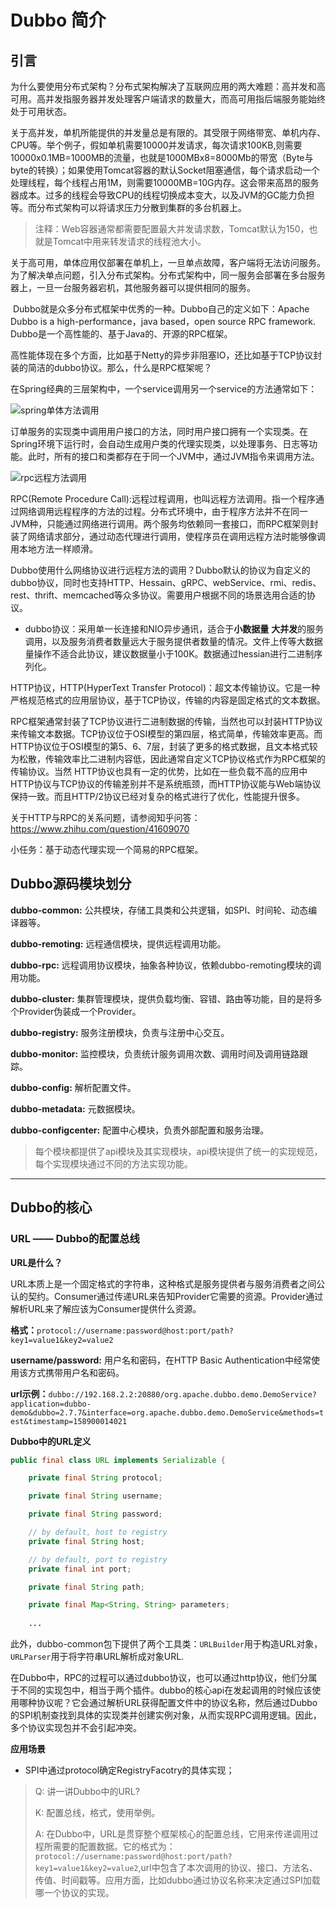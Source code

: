 # Dubbo 简介

## 引言

​	为什么要使用分布式架构？分布式架构解决了互联网应用的两大难题：高并发和高可用。高并发指服务器并发处理客户端请求的数量大，而高可用指后端服务能始终处于可用状态。

​	关于高并发，单机所能提供的并发量总是有限的。其受限于网络带宽、单机内存、CPU等。举个例子，假如单机需要10000并发请求，每次请求100KB,则需要10000x0.1MB=1000MB的流量，也就是1000MBx8=8000Mb的带宽（Byte与byte的转换）；如果使用Tomcat容器的默认Socket阻塞通信，每个请求启动一个处理线程，每个线程占用1M，则需要10000MB=10G内存。这会带来高昂的服务器成本。过多的线程会导致CPU的线程切换成本变大，以及JVM的GC能力负担等。而分布式架构可以将请求压力分散到集群的多台机器上。



> 注释：Web容器通常都需要配置最大并发请求数，Tomcat默认为150，也就是Tomcat中用来转发请求的线程池大小。



​	关于高可用，单体应用仅部署在单机上，一旦单点故障，客户端将无法访问服务。为了解决单点问题，引入分布式架构。分布式架构中，同一服务会部署在多台服务器上，一旦一台服务器宕机，其他服务器可以提供相同的服务。



​	Dubbo就是众多分布式框架中优秀的一种。Dubbo自己的定义如下：Apache Dubbo is a high-performance，java based，open source RPC framework. Dubbo是一个高性能的、基于Java的、开源的RPC框架。



​	高性能体现在多个方面，比如基于Netty的异步非阻塞IO，还比如基于TCP协议封装的简洁的dubbo协议。那么，什么是RPC框架呢？



​	在Spring经典的三层架构中，一个service调用另一个service的方法通常如下：

![spring单体方法调用](../images/spring单体方法调用.png)



订单服务的实现类中调用用户接口的方法，同时用户接口拥有一个实现类。在Spring环境下运行时，会自动生成用户类的代理实现类，以处理事务、日志等功能。此时，所有的接口和类都存在于同一个JVM中，通过JVM指令来调用方法。

![rpc远程方法调用](../images/rpc远程方法调用.png)



RPC(Remote Procedure Call):远程过程调用，也叫远程方法调用。指一个程序通过网络调用远程程序的方法的过程。分布式环境中，由于程序方法并不在同一JVM种，只能通过网络进行调用。两个服务均依赖同一套接口，而RPC框架则封装了网络请求部分，通过动态代理进行调用，使程序员在调用远程方法时能够像调用本地方法一样顺滑。



Dubbo使用什么网络协议进行远程方法的调用？Dubbo默认的协议为自定义的dubbo协议，同时也支持HTTP、Hessain、gRPC、webService、rmi、redis、rest、thrift、memcached等众多协议。需要用户根据不同的场景选用合适的协议。

- dubbo协议：采用单一长连接和NIO异步通讯，适合于**小数据量** **大并发**的服务调用，以及服务消费者数量远大于服务提供者数量的情况。文件上传等大数据量操作不适合此协议，建议数据量小于100K。数据通过hessian进行二进制序列化。

HTTP协议，HTTP(HyperText Transfer Protocol)：超文本传输协议。它是一种严格规范格式的应用层协议，基于TCP协议，传输的内容是固定格式的文本数据。



RPC框架通常封装了TCP协议进行二进制数据的传输，当然也可以封装HTTP协议来传输文本数据。TCP协议位于OSI模型的第四层，格式简单，传输效率更高。而HTTP协议位于OSI模型的第5、6、7层，封装了更多的格式数据，且文本格式较为松散，传输效率比二进制内容低，因此通常自定义TCP协议格式作为RPC框架的传输协议。当然 HTTP协议也具有一定的优势，比如在一些负载不高的应用中HTTP协议与TCP协议的传输差别并不是系统瓶颈，而HTTP协议能与Web端协议保持一致。而且HTTP/2协议已经对复杂的格式进行了优化，性能提升很多。



关于HTTP与RPC的关系问题，请参阅知乎问答：https://www.zhihu.com/question/41609070

小任务：基于动态代理实现一个简易的RPC框架。

## Dubbo源码模块划分

**dubbo-common:** 公共模块，存储工具类和公共逻辑，如SPI、时间轮、动态编译器等。

**dubbo-remoting:** 远程通信模块，提供远程调用功能。

**dubbo-rpc:** 远程调用协议模块，抽象各种协议，依赖dubbo-remoting模块的调用功能。

**dubbo-cluster:** 集群管理模块，提供负载均衡、容错、路由等功能，目的是将多个Provider伪装成一个Provider。

**dubbo-registry:** 服务注册模块，负责与注册中心交互。

**dubbo-monitor:** 监控模块，负责统计服务调用次数、调用时间及调用链路跟踪。

**dubbo-config:** 解析配置文件。

**dubbo-metadata:** 元数据模块。

**dubbo-configcenter:** 配置中心模块，负责外部配置和服务治理。

> 每个模块都提供了api模块及其实现模块，api模块提供了统一的实现规范，每个实现模块通过不同的方法实现功能。

****

## Dubbo的核心

### URL —— Dubbo的配置总线

**URL是什么？**

URL本质上是一个固定格式的字符串，这种格式是服务提供者与服务消费者之间公认的契约。Consumer通过传递URL来告知Provider它需要的资源。Provider通过解析URL来了解应该为Consumer提供什么资源。

**格式：**`protocol://username:password@host:port/path?key1=value1&key2=value2`

**username/password:** 用户名和密码，在HTTP Basic Authentication中经常使用该方式携带用户名和密码。

**url示例：**`dubbo://192.168.2.2:20880/org.apache.dubbo.demo.DemoService?application=dubbo-demo&dubbo=2.7.7&interface=org.apache.dubbo.demo.DemoService&methods=test&timestamp=158900014021`

**Dubbo中的URL定义**

```java
public final class URL implements Serializable {

    private final String protocol;

    private final String username;

    private final String password;

    // by default, host to registry
    private final String host;

    // by default, port to registry
    private final int port;

    private final String path;

    private final Map<String, String> parameters;
    
    ...
```

此外，dubbo-common包下提供了两个工具类：`URLBuilder`用于构造URL对象，`URLParser`用于将字符串URL解析成对象URL.

在Dubbo中，RPC的过程可以通过dubbo协议，也可以通过http协议，他们分属于不同的实现包中，相当于两个插件。dubbo的核心api在发起调用的时候应该使用哪种协议呢？它会通过解析URL获得配置文件中的协议名称，然后通过Dubbo的SPI机制查找到具体的实现类并创建实例对象，从而实现RPC调用逻辑。因此，多个协议实现包并不会引起冲突。

**应用场景**

- SPI中通过protocol确定RegistryFacotry的具体实现；

> Q: 讲一讲Dubbo中的URL? 
>
> K: 配置总线，格式，使用举例。
>
> A: 在Dubbo中，URL是贯穿整个框架核心的配置总线，它用来传递调用过程所需要的配置数据。它的格式为：`protocol://username:password@host:port/path?key1=value1&key2=value2`,url中包含了本次调用的协议、接口、方法名、传值、时间戳等。应用方面，比如dubbo通过协议名称来决定通过SPI加载哪一个协议的实现。





























